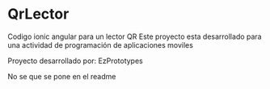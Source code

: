 # QrLector
Codigo ionic angular para un lector QR
Este proyecto esta desarrollado para una actividad de programación de aplicaciones moviles

Proyecto desarrollado por: EzPrototypes

No se que se pone en el readme
